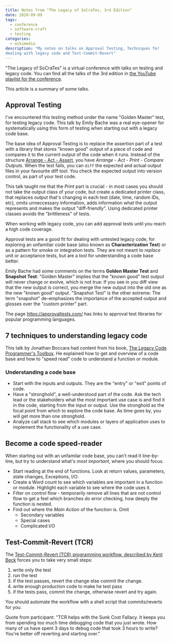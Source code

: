 ```yaml
---
title: Notes from "The Legacy of SoCraTes, 3rd Edition"
date: 2020-09-09
tags:
  - conference
  - software-craft
  - testing
categories:
  - wikimedia
description: "My notes on talks on Approval Testing, Techniques for
dealing with legacy code and Test-Commit-Revert"
---
```


"The Legacy of SoCraTes" is a virtual conference with talks on testing and
legacy code. You can find all the talks of the 3rd edition in [the YouTube
playlist for the
conference](https://www.youtube.com/watch?v=1bJzZvGLVzc&list=PL6fFtAv7wTb9gAbyklYJ2bsGmM4ykBTA1).

This article is a summary of some talks.

<!-- more -->

## Approval Testing
I've encountered this testing method under the name "Golden Master" test,
for testing legacy code. This talk by Emily Bache was a real eye-opener for
systematically using this form of testing when starting out with
a legacy code base.

The base idea of Approval Testing is to replace the assertion part of a
test with a library that stores "known good" output of a piece of code and
compares it to the current output of the code when it runs. Instead of the
structure 
[Arrange - Act - Assert](http://wiki.c2.com/?ArrangeActAssert), you have
*Arrange - Act - Print - Compare Outputs*. When the test fails, you can `diff`
the expected and actual output files in your favourite diff tool. You
check the expected output into version control, as part of your test code. 

This talk taught me that the *Print* part is crucial - in most cases you
should not take the output class of your code, but create a dedicated
printer class, that replaces output that's changing in each test (date,
time, random IDs, etc), omits unneccessary information, adds information
what the output represents and makes the output "diff-friendly". Using
dedicated printer classes avoids the "brittleness" of tests.

When working with legacy code, you can add approval tests until you reach
a high code coverage.

Approval tests are a good fit for dealing with untested legacy code, for
exploring an unfamiliar code base (also known as **Characterization
Test**) or as a pattern for smoke or integration tests. They are not meant
to *replace* unit or acceptance tests, but are a tool for 
understanding a code base better.

Emily Bache had some comments on the terms **Golden Master Test** and
**Snapshot Test**: "Golden Master" implies that the "known good" test output
will never change or evolve, which is not true: If you see in you diff
view that the new output is correct, you merge the new output into the old
one as the new "known good" output. "Snapshot Test" is the other extreme:
The term "snapshot" de-emphasizes the importance of the accepted output
and glosses over the "custom printer" part.

The page https://approvaltests.com/ has links to approval test libraries for
popular programming languages.


## 7 techniques to understanding legacy code
This talk by Jonathan Boccara had content from his book, [The Legacy
Code Programmer's Toolbox](https://leanpub.com/legacycode). He explained
how to get and overview of a code base and how to "speed read" code to
understand a function or module.

### Understanding a code base

* Start with the inputs and outputs. They are the "entry" or "exit" points
  of code. 
* Have a "stronghold", a well-understood part of the code. Ask the tech
  lead or the stakeholders what the most important use case is and find it
  in the code, starting from the input or output. Use the stronghold as
  the focal point from which to explore the code base. As time goes by,
  you will get more than one stronghold.
* Analyze call stack to see which modules or layers of application uses to
  implement the functionality of a use case.
  
## Become a code speed-reader

When starting out with an unfamilar code base, you can't read it
line-by-line, but try to understand what's *most important*, where you
should focus. 

* Start reading at the end of functions. Look at return
  values, parameters, state changes, Exceptions, I/O.
* Create a Word count to see which variables are important in a function
  or module. Highlight each variable to see where the code uses it. 
* Filter on control flow - temporarily remove all lines that are not
  control flow to get a feel which branches do error checking, how deeply
  the function is nested. 
* Find out where the *Main Action* of the function is. Omit
	* Secondary variables
	* Special cases
	* Complicated I/O

## Test-Commit-Revert (TCR)

The [Test-Commit-Revert (TCR) programming workflow, described by Kent
Beck](https://medium.com/@kentbeck_7670/test-commit-revert-870bbd756864)
forces you to take very small steps:

1. write only the test
2. run the test
3. if the test passes, revert the change else commit the change.
4. write enough production code to make he test pass
5. if the tests pass, commit the change, otherwise revert and try again.

You should automate the workflow with a shell script that commits/reverts
for you.

Quote from participant: "TCR helps with the Sunk Cost Fallacy. It keeps you from spending too much time debugging code that you just wrote. How many of us have spent 3 days to debug code that took 3 hours to write? You're better off reverting and starting over."


